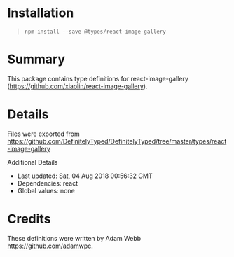 # Installation
> `npm install --save @types/react-image-gallery`

# Summary
This package contains type definitions for react-image-gallery (https://github.com/xiaolin/react-image-gallery).

# Details
Files were exported from https://github.com/DefinitelyTyped/DefinitelyTyped/tree/master/types/react-image-gallery

Additional Details
 * Last updated: Sat, 04 Aug 2018 00:56:32 GMT
 * Dependencies: react
 * Global values: none

# Credits
These definitions were written by Adam Webb <https://github.com/adamwpc>.
